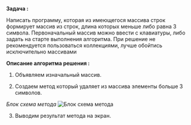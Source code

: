 **Задача :**

Написать программу, которая из имеющегося массива строк формирует массив из строк, длина которых меньше либо равна 3 символа. Первоначальный массив можно ввести с клавиатуры, либо задать на старте выполнения алгоритма. При решение не рекомендуется пользоваться коллекциями, лучше обойтись исключительно массивами

**Описание алгоритма решения :**
1. Объявляем изначальный массив. 

2. Создаем метод который удаляет из массива элементы больше 3 символов.

*Блок схема метода*
![*Блок схема метода*](https://sun9-10.userapi.com/impg/72ee89ym2363bIDu0k_WjuCmo542l5E7D859Nw/kHrmpE_9oj8.jpg?size=833x574&quality=96&sign=5e595a61011b818c8f5ec8c929a092ea&type=album)

3. Выводим результат метода на экран.


